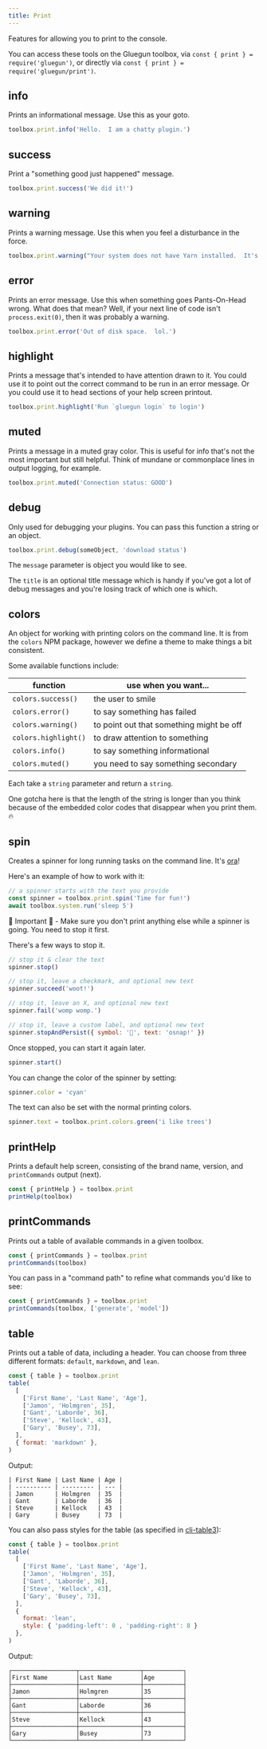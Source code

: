 ```yaml
---
title: Print
---
```

Features for allowing you to print to the console.

You can access these tools on the Gluegun toolbox, via `const { print } = require('gluegun')`, or directly via `const { print } = require('gluegun/print')`.

## info

Prints an informational message. Use this as your goto.

```js
toolbox.print.info('Hello.  I am a chatty plugin.')
```

## success

Print a "something good just happened" message.

```js
toolbox.print.success('We did it!')
```

## warning

Prints a warning message. Use this when you feel a disturbance in the force.

```js
toolbox.print.warning("Your system does not have Yarn installed.  It's awesome.")
```

## error

Prints an error message. Use this when something goes Pants-On-Head wrong. What does that mean?
Well, if your next line of code isn't `process.exit(0)`, then it was probably a warning.

```js
toolbox.print.error('Out of disk space.  lol.')
```

## highlight

Prints a message that's intended to have attention drawn to it.
You could use it to point out the correct command to be run in an error message.
Or you could use it to head sections of your help screen printout.

```js
toolbox.print.highlight('Run `gluegun login` to login')
```

## muted

Prints a message in a muted gray color.
This is useful for info that's not the most important but still helpful.
Think of mundane or commonplace lines in output logging, for example.

```js
toolbox.print.muted('Connection status: GOOD')
```

## debug

Only used for debugging your plugins. You can pass this function a string or an object.

```js
toolbox.print.debug(someObject, 'download status')
```

The `message` parameter is object you would like to see.

The `title` is an optional title message which is handy if you've got a lot of debug messages and
you're losing track of which one is which.

## colors

An object for working with printing colors on the command line. It is from the `colors` NPM package,
however we define a theme to make things a bit consistent.

Some available functions include:

| function             | use when you want...                     |
| -------------------- | ---------------------------------------- |
| `colors.success()`   | the user to smile                        |
| `colors.error()`     | to say something has failed              |
| `colors.warning()`   | to point out that something might be off |
| `colors.highlight()` | to draw attention to something           |
| `colors.info()`      | to say something informational           |
| `colors.muted()`     | you need to say something secondary      |

Each take a `string` parameter and return a `string`.

One gotcha here is that the length of the string is longer than you think because of the embedded
color codes that disappear when you print them. 🔥

## spin

Creates a spinner for long running tasks on the command line. It's
[ora](https://github.com/sindresorhus/ora)!

Here's an example of how to work with it:

```js
// a spinner starts with the text you provide
const spinner = toolbox.print.spin('Time for fun!')
await toolbox.system.run('sleep 5')
```

🚨 Important 🚨 - Make sure you don't print anything else while a spinner is going. You need to stop
it first.

There's a few ways to stop it.

```js
// stop it & clear the text
spinner.stop()

// stop it, leave a checkmark, and optional new text
spinner.succeed('woot!')

// stop it, leave an X, and optional new text
spinner.fail('womp womp.')

// stop it, leave a custom label, and optional new text
spinner.stopAndPersist({ symbol: '🚨', text: 'osnap!' })
```

Once stopped, you can start it again later.

```js
spinner.start()
```

You can change the color of the spinner by setting:

```js
spinner.color = 'cyan'
```

The text can also be set with the normal printing colors.

```js
spinner.text = toolbox.print.colors.green('i like trees')
```

## printHelp

Prints a default help screen, consisting of the brand name, version, and `printCommands` output (next).

```js
const { printHelp } = toolbox.print
printHelp(toolbox)
```

## printCommands

Prints out a table of available commands in a given toolbox.

```js
const { printCommands } = toolbox.print
printCommands(toolbox)
```

You can pass in a "command path" to refine what commands you'd like to see:

```js
const { printCommands } = toolbox.print
printCommands(toolbox, ['generate', 'model'])
```

## table

Prints out a table of data, including a header. You can choose from three different formats:
`default`, `markdown`, and `lean`.

```js
const { table } = toolbox.print
table(
  [
    ['First Name', 'Last Name', 'Age'],
    ['Jamon', 'Holmgren', 35],
    ['Gant', 'Laborde', 36],
    ['Steve', 'Kellock', 43],
    ['Gary', 'Busey', 73],
  ],
  { format: 'markdown' },
)
```

Output:

```
| First Name | Last Name | Age |
| ---------- | --------- | --- |
| Jamon      | Holmgren  | 35  |
| Gant       | Laborde   | 36  |
| Steve      | Kellock   | 43  |
| Gary       | Busey     | 73  |
```

You can also pass styles for the table (as specified in [cli-table3](https://github.com/cli-table/cli-table3)):

```js
const { table } = toolbox.print
table(
  [
    ['First Name', 'Last Name', 'Age'],
    ['Jamon', 'Holmgren', 35],
    ['Gant', 'Laborde', 36],
    ['Steve', 'Kellock', 43],
    ['Gary', 'Busey', 73],
  ],
  {
    format: 'lean',
    style: { 'padding-left': 0 , 'padding-right': 8 }
  },
)
```

Output:

```
┌──────────────────┬─────────────────┬───────────┐
│First Name        │Last Name        │Age        │
├──────────────────┼─────────────────┼───────────┤
│Jamon             │Holmgren         │35         │
├──────────────────┼─────────────────┼───────────┤
│Gant              │Laborde          │36         │
├──────────────────┼─────────────────┼───────────┤
│Steve             │Kellock          │43         │
├──────────────────┼─────────────────┼───────────┤
│Gary              │Busey            │73         │
└──────────────────┴─────────────────┴───────────┘
```
